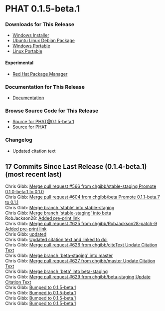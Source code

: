 # PHAT 0.1.5-beta.1
### Downloads for This Release
* [Windows Installer](https://github.com/chgibb/PHAT/releases/download/0.1.5-beta.1/phat-win32-x64-setup.exe)  
* [Ubuntu Linux Debian Package](https://github.com/chgibb/PHAT/releases/download/0.1.5-beta.1/phat_0.1.5.beta.1_amd64.deb)  
* [Windows Portable](https://github.com/chgibb/PHAT/releases/download/0.1.5-beta.1/phat-win32-x64-portable.zip)  
* [Linux Portable](https://github.com/chgibb/PHAT/releases/download/0.1.5-beta.1/phat-linux-x64-portable.tar.gz)
#### Experimental
* [Red Hat Package Manager](https://github.com/chgibb/PHAT/releases/download/0.1.5-beta.1/phat-0.1.5-beta.1.x86_64.rpm)

### Documentation for This Release
* [Documentation](https://chgibb.github.io/PHATDocs/docs/releases/0.1.5-beta.1/home)

### Browse Source Code for This Release
* [Source for PHAT@0.1.5-beta.1](https://github.com/chgibb/PHAT/tree/0.1.5-beta.1)
* [Source for PHAT](https://github.com/chgibb/PHAT)

### Changelog
* Updated citation text  
## 17 Commits Since Last Release (0.1.4-beta.1) (most recent last)  
Chris Gibb: [Merge pull request #566 from chgibb/stable-staging  Promote 0.1.0-beta.1 to 0.1.0](https://github.com/chgibb/PHAT/commit/95094f7dc113c904a9ac8d19efb3d39a9c40ef3d)  
Chris Gibb: [Merge pull request #604 from chgibb/beta  Promote 0.1.1-beta.7 to 0.1.1](https://github.com/chgibb/PHAT/commit/21194ed13e72a97e086ea695edb18e80a4d29816)  
Chris Gibb: [Merge branch 'stable' into stable-staging](https://github.com/chgibb/PHAT/commit/a9c651ec1ba298522aab932b33d4f5af61c90fd5)  
Chris Gibb: [Merge branch 'stable-staging' into beta](https://github.com/chgibb/PHAT/commit/98b2ffeef3841941261582455ddeac3a32ebc1b5)  
RobJackson28: [Added pre-print link](https://github.com/chgibb/PHAT/commit/23a802f1125007ac19253af3db539f4ced3168d8)  
Chris Gibb: [Merge pull request #625 from chgibb/RobJackson28-patch-9  Added pre-print link](https://github.com/chgibb/PHAT/commit/388a3139c36e8d4abc19fdc6de2d4c2745f065ee)  
Chris Gibb: [updated](https://github.com/chgibb/PHAT/commit/d1598d68acdd34e9f80b488b02308f03d7eeef5d)  
Chris Gibb: [Updated citation text and linked to doi](https://github.com/chgibb/PHAT/commit/c13152f691814abc279f037fd5dc9ca09f144696)  
Chris Gibb: [Merge pull request #626 from chgibb/citeText  Update Citation Text](https://github.com/chgibb/PHAT/commit/84032dc9afb9d92809aaf1cff78b32d7745323ae)  
Chris Gibb: [Merge branch 'beta-staging' into master](https://github.com/chgibb/PHAT/commit/de91aa78f8d017c477fdae58193521b77efbac21)  
Chris Gibb: [Merge pull request #627 from chgibb/master  Update Citation Text](https://github.com/chgibb/PHAT/commit/91b96afe3944983d69813a59ad16dfe3c96b9756)  
Chris Gibb: [Merge branch 'beta' into beta-staging](https://github.com/chgibb/PHAT/commit/072a958aeb120b03336eb028bc3d0bd4c6d3a7f5)  
Chris Gibb: [Merge pull request #629 from chgibb/beta-staging  Update Citation Text](https://github.com/chgibb/PHAT/commit/f2447eedc5d7c4be4d114b69d6254debcccd670d)  
Chris Gibb: [Bumped to 0.1.5-beta.1](https://github.com/chgibb/PHAT/commit/6bb5a0c41ab6c2592c77bce5a0df3100e76cff76)  
Chris Gibb: [Bumped to 0.1.5-beta.1](https://github.com/chgibb/PHAT/commit/3a7047034e751c880360aa0b4a1a2beb452eaa15)  
Chris Gibb: [Bumped to 0.1.5-beta.1](https://github.com/chgibb/PHAT/commit/3af75f88e385d1602e2b90402e3d3ba3fd1c2173)  
Chris Gibb: [Bumped to 0.1.5-beta.1](https://github.com/chgibb/PHAT/commit/12a0ee1cb4d6b4affa24b7594e86c41380ee5a6a)  
